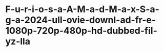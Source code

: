 # F-u-r-i-o-s-a-A-M-a-d-M-a-x-S-a-g-a-2024-ull-ovie-downl-ad-fr-e-1080p-720p-480p-hd-dubbed-fil-yz-lla